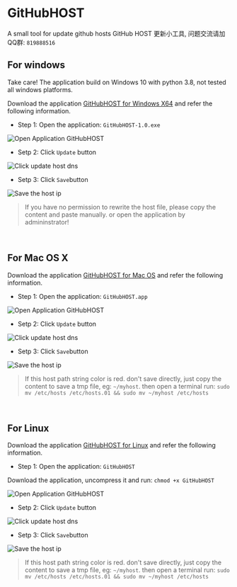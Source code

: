 # GitHubHOST

A small tool for update github hosts
GitHub HOST 更新小工具, 问题交流请加QQ群: `819888516`


## For windows

Take care! The application build on Windows 10 with python 3.8, not tested all windows platforms.

Download the application [GitHubHOST for Windows X64](hhttps://github.com/susan0909/GitHubHOST/releases/download/v1.0/Window-GitHubHOST-1.0-X86_64.zip) and refer the following information.

- Step 1: Open the application: `GitHubHOST-1.0.exe`

![Open Application GitHubHOST](assets/screenshots/win-screen-01.png)

- Setp 2: Click `Update` button

![Click update host dns](assets/screenshots/win-screen-02.png)

- Setp 3: Click `Save`button

![Save the host ip](assets/screenshots/win-screen-03.png)

> If you have no permission to rewrite the host file, please copy the content and paste manually. or open the application by admininstrator!

<br>


## For Mac OS X

Download the application [GitHubHOST for Mac OS](https://github.com/susan0909/GitHubHOST/releases/download/v1.0/MacOS-GitHubHOST-1.0.app.zip) and refer the following information.

- Step 1: Open the application: `GitHubHOST.app`

![Open Application GitHubHOST](assets/screenshots/macos-screen-01.jpg)

- Setp 2: Click `Update` button

![Click update host dns](assets/screenshots/macos-screen-02.jpg)

- Setp 3: Click `Save`button

![Save the host ip](assets/screenshots/macos-screen-03.jpg)

> If this host path string color is red. don't save directly, just copy the content to save a tmp file, eg: `~/myhost`. then open a terminal run: `sudo mv /etc/hosts /etc/hosts.01 && sudo mv ~/myhost /etc/hosts`

<br>


## For Linux

Download the application [GitHubHOST for Linux](https://github.com/susan0909/GitHubHOST/releases/download/v1.0/Linux-GitHubHOST-1.0.tar.gz) and refer the following information.


- Step 1: Open the application: `GitHubHOST`

Download the application, uncompress it and run: `chmod +x GitHubHOST`

![Open Application GitHubHOST](assets/screenshots/linux-screen-01.jpg)


- Setp 2: Click `Update` button

![Click update host dns](assets/screenshots/linux-screen-02.jpg)

- Setp 3: Click `Save`button

![Save the host ip](assets/screenshots/linux-screen-03.jpg)

> If this host path string color is red. don't save directly, just copy the content to save a tmp file, eg: `~/myhost`. then open a terminal run: `sudo mv /etc/hosts /etc/hosts.01 && sudo mv ~/myhost /etc/hosts`

<br>
